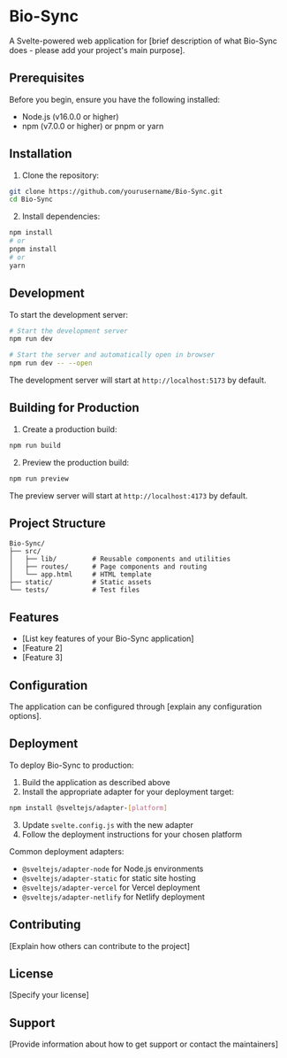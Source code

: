 # Bio-Sync

A Svelte-powered web application for [brief description of what Bio-Sync does - please add your project's main purpose].

## Prerequisites

Before you begin, ensure you have the following installed:
- Node.js (v16.0.0 or higher)
- npm (v7.0.0 or higher) or pnpm or yarn

## Installation

1. Clone the repository:
```bash
git clone https://github.com/yourusername/Bio-Sync.git
cd Bio-Sync
```

2. Install dependencies:
```bash
npm install
# or
pnpm install
# or
yarn
```

## Development

To start the development server:

```bash
# Start the development server
npm run dev

# Start the server and automatically open in browser
npm run dev -- --open
```

The development server will start at `http://localhost:5173` by default.

## Building for Production

1. Create a production build:
```bash
npm run build
```

2. Preview the production build:
```bash
npm run preview
```

The preview server will start at `http://localhost:4173` by default.

## Project Structure

```
Bio-Sync/
├── src/
│   ├── lib/         # Reusable components and utilities
│   ├── routes/      # Page components and routing
│   └── app.html     # HTML template
├── static/          # Static assets
└── tests/           # Test files
```

## Features

- [List key features of your Bio-Sync application]
- [Feature 2]
- [Feature 3]

## Configuration

The application can be configured through [explain any configuration options].

## Deployment

To deploy Bio-Sync to production:

1. Build the application as described above
2. Install the appropriate adapter for your deployment target:
```bash
npm install @sveltejs/adapter-[platform]
```
3. Update `svelte.config.js` with the new adapter
4. Follow the deployment instructions for your chosen platform

Common deployment adapters:
- `@sveltejs/adapter-node` for Node.js environments
- `@sveltejs/adapter-static` for static site hosting
- `@sveltejs/adapter-vercel` for Vercel deployment
- `@sveltejs/adapter-netlify` for Netlify deployment

## Contributing

[Explain how others can contribute to the project]

## License

[Specify your license]

## Support

[Provide information about how to get support or contact the maintainers]